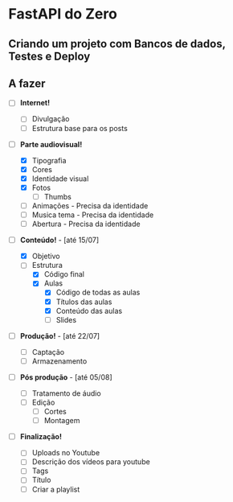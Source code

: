 # FastAPI do Zero

## Criando um projeto com Bancos de dados, Testes e Deploy

## A fazer

- [ ] **Internet!**

  - [ ] Divulgação
  - [ ] Estrutura base para os posts

- [ ] **Parte audiovisual!**

  - [x] Tipografia
  - [x] Cores
  - [x] Identidade visual
  - [x] Fotos
    - [ ] Thumbs
  - [ ] Animações - Precisa da identidade
  - [ ] Musica tema - Precisa da identidade
  - [ ] Abertura - Precisa da identidade

- [ ] **Conteúdo!** - [até 15/07]

  - [x] Objetivo
  - [ ] Estrutura
    - [x] Código final
    - [x] Aulas
      - [x] Código de todas as aulas
      - [x] Títulos das aulas
      - [x] Conteúdo das aulas
      - [ ] Slides

- [ ] **Produção!** - [até 22/07]

  - [ ] Captação
  - [ ] Armazenamento

- [ ] **Pós produção** - [até 05/08]

  - [ ] Tratamento de áudio
  - [ ] Edição
    - [ ] Cortes
    - [ ] Montagem

- [ ] **Finalização!**
  - [ ] Uploads no Youtube
  - [ ] Descrição dos vídeos para youtube
  - [ ] Tags
  - [ ] Título
  - [ ] Criar a playlist
